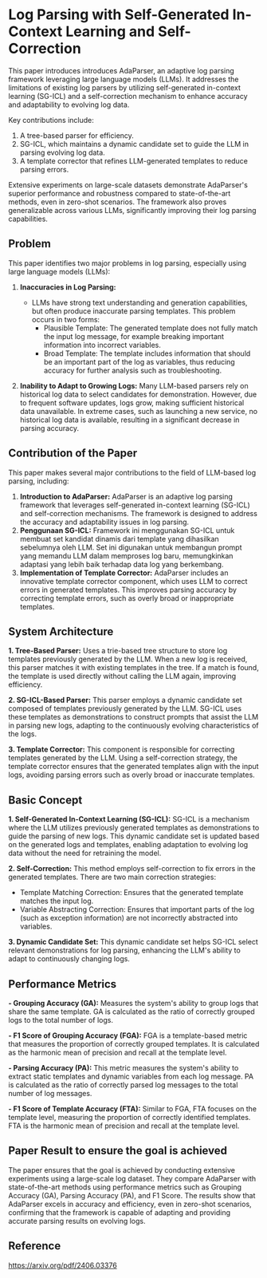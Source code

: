 # Log Parsing with Self-Generated In-Context Learning and Self-Correction


This paper introduces introduces AdaParser, an adaptive log parsing framework leveraging large language models (LLMs). It addresses the limitations of existing log parsers by utilizing self-generated in-context learning (SG-ICL) and a self-correction mechanism to enhance accuracy and adaptability to evolving log data.

Key contributions include:
1. A tree-based parser for efficiency.
2. SG-ICL, which maintains a dynamic candidate set to guide the LLM in parsing evolving log data.
3. A template corrector that refines LLM-generated templates to reduce parsing errors.

Extensive experiments on large-scale datasets demonstrate AdaParser's superior performance and robustness compared to state-of-the-art methods, even in zero-shot scenarios. The framework also proves generalizable across various LLMs, significantly improving their log parsing capabilities.

## Problem
This paper identifies two major problems in log parsing, especially using large language models (LLMs):

1. **Inaccuracies in Log Parsing:**
   - LLMs have strong text understanding and generation capabilities, but often produce inaccurate parsing templates. This problem occurs in two forms:
     - Plausible Template: The generated template does not fully match the input log message, for example breaking important information into incorrect variables.
     - Broad Template: The template includes information that should be an important part of the log as variables, thus reducing accuracy for further analysis such as troubleshooting.

2. **Inability to Adapt to Growing Logs:**
  Many LLM-based parsers rely on historical log data to select candidates for demonstration. However, due to frequent software updates, logs grow, making sufficient historical data unavailable. In extreme cases, such as launching a new service, no historical log data is available, resulting in a significant decrease in parsing accuracy.


## Contribution of the Paper
This paper makes several major contributions to the field of LLM-based log parsing, including:
1. **Introduction to AdaParser:** AdaParser is an adaptive log parsing framework that leverages self-generated in-context learning (SG-ICL) and self-correction mechanisms. The framework is designed to address the accuracy and adaptability issues in log parsing.
2. **Penggunaan SG-ICL:** Framework ini menggunakan SG-ICL untuk membuat set kandidat dinamis dari template yang dihasilkan sebelumnya oleh LLM. Set ini digunakan untuk membangun prompt yang memandu LLM dalam memproses log baru, memungkinkan adaptasi yang lebih baik terhadap data log yang berkembang.
3. **Implementation of Template Corrector:** AdaParser includes an innovative template corrector component, which uses LLM to correct errors in generated templates. This improves parsing accuracy by correcting template errors, such as overly broad or inappropriate templates.

## System Architecture
**1. Tree-Based Parser:**
Uses a trie-based tree structure to store log templates previously generated by the LLM. When a new log is received, this parser matches it with existing templates in the tree. If a match is found, the template is used directly without calling the LLM again, improving efficiency.

**2. SG-ICL-Based Parser:**
This parser employs a dynamic candidate set composed of templates previously generated by the LLM. SG-ICL uses these templates as demonstrations to construct prompts that assist the LLM in parsing new logs, adapting to the continuously evolving characteristics of the logs.

**3. Template Corrector:**
This component is responsible for correcting templates generated by the LLM. Using a self-correction strategy, the template corrector ensures that the generated templates align with the input logs, avoiding parsing errors such as overly broad or inaccurate templates.

## Basic Concept
**1. Self-Generated In-Context Learning (SG-ICL):**
SG-ICL is a mechanism where the LLM utilizes previously generated templates as demonstrations to guide the parsing of new logs. This dynamic candidate set is updated based on the generated logs and templates, enabling adaptation to evolving log data without the need for retraining the model.

**2. Self-Correction:**
This method employs self-correction to fix errors in the generated templates. There are two main correction strategies:
   - Template Matching Correction: Ensures that the generated template matches the input log.
   - Variable Abstracting Correction: Ensures that important parts of the log (such as exception information) are not incorrectly abstracted into variables.

**3. Dynamic Candidate Set:**
This dynamic candidate set helps SG-ICL select relevant demonstrations for log parsing, enhancing the LLM's ability to adapt to continuously changing logs.

## Performance Metrics
**- Grouping Accuracy (GA):**
Measures the system's ability to group logs that share the same template. GA is calculated as the ratio of correctly grouped logs to the total number of logs.

**- F1 Score of Grouping Accuracy (FGA):**
FGA is a template-based metric that measures the proportion of correctly grouped templates. It is calculated as the harmonic mean of precision and recall at the template level.

**- Parsing Accuracy (PA):**
This metric measures the system's ability to extract static templates and dynamic variables from each log message. PA is calculated as the ratio of correctly parsed log messages to the total number of log messages.

**- F1 Score of Template Accuracy (FTA):**
Similar to FGA, FTA focuses on the template level, measuring the proportion of correctly identified templates. FTA is the harmonic mean of precision and recall at the template level.

## Paper Result to ensure the goal is achieved
The paper ensures that the goal is achieved by conducting extensive experiments using a large-scale log dataset. They compare AdaParser with state-of-the-art methods using performance metrics such as Grouping Accuracy (GA), Parsing Accuracy (PA), and F1 Score. The results show that AdaParser excels in accuracy and efficiency, even in zero-shot scenarios, confirming that the framework is capable of adapting and providing accurate parsing results on evolving logs.

## Reference
https://arxiv.org/pdf/2406.03376

